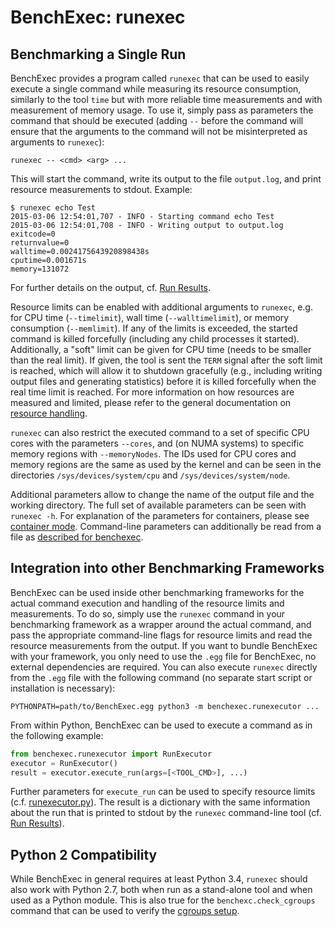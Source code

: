 # BenchExec: runexec
## Benchmarking a Single Run

BenchExec provides a program called `runexec` that can be used to
easily execute a single command while measuring its resource consumption,
similarly to the tool `time` but with more reliable time measurements
and with measurement of memory usage.
To use it, simply pass as parameters the command that should be executed
(adding `--` before the command will ensure that the arguments to the command
will not be misinterpreted as arguments to `runexec`):

    runexec -- <cmd> <arg> ...

This will start the command, write its output to the file `output.log`,
and print resource measurements to stdout. Example:

    $ runexec echo Test
    2015-03-06 12:54:01,707 - INFO - Starting command echo Test
    2015-03-06 12:54:01,708 - INFO - Writing output to output.log
    exitcode=0
    returnvalue=0
    walltime=0.0024175643920898438s
    cputime=0.001671s
    memory=131072

For further details on the output, cf. [Run Results](run-results.md).

Resource limits can be enabled with additional arguments to `runexec`,
e.g. for CPU time (`--timelimit`), wall time (`--walltimelimit`),
or memory consumption (`--memlimit`). If any of the limits is exceeded,
the started command is killed forcefully (including any child processes it started).
Additionally, a "soft" limit can be given for CPU time (needs to be smaller than the real limit).
If given, the tool is sent the `TERM` signal after the soft limit is reached,
which will allow it to shutdown gracefully
(e.g., including writing output files and generating statistics)
before it is killed forcefully when the real time limit is reached.
For more information on how resources are measured and limited,
please refer to the general documentation on [resource handling](resources.md).

`runexec` can also restrict the executed command to a set of specific CPU cores
with the parameters `--cores`,
and (on NUMA systems) to specific memory regions with `--memoryNodes`.
The IDs used for CPU cores and memory regions are the same as used by the kernel
and can be seen in the directories `/sys/devices/system/cpu` and `/sys/devices/system/node`.

Additional parameters allow to change the name of the output file and the working directory.
The full set of available parameters can be seen with `runexec -h`.
For explanation of the parameters for containers, please see [container mode](container.md).
Command-line parameters can additionally be read from a file
as [described for benchexec](benchexec.md#starting-benchexec).

## Integration into other Benchmarking Frameworks

BenchExec can be used inside other benchmarking frameworks
for the actual command execution and handling of the resource limits and measurements.
To do so, simply use the `runexec` command in your benchmarking framework
as a wrapper around the actual command, and pass the appropriate command-line flags
for resource limits and read the resource measurements from the output.
If you want to bundle BenchExec with your framework,
you only need to use the `.egg` file for BenchExec,
no external dependencies are required.
You can also execute `runexec` directly from the `.egg` file with the following command
(no separate start script or installation is necessary):

    PYTHONPATH=path/to/BenchExec.egg python3 -m benchexec.runexecutor ...

From within Python, BenchExec can be used to execute a command as in the following example:

```python
from benchexec.runexecutor import RunExecutor
executor = RunExecutor()
result = executor.execute_run(args=[<TOOL_CMD>], ...)
```

Further parameters for `execute_run` can be used to specify resource limits
(c.f. [runexecutor.py](../benchexec/runexecutor.py)).
The result is a dictionary with the same information about the run
that is printed to stdout by the `runexec` command-line tool (cf. [Run Results](run-results.md)).

## Python 2 Compatibility

While BenchExec in general requires at least Python 3.4,
`runexec` should also work with Python 2.7,
both when run as a stand-alone tool and when used as a Python module.
This is also true for the `benchexc.check_cgroups` command
that can be used to verify the [cgroups setup](INSTALL.md#setting-up-cgroups).
